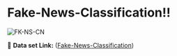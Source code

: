 # Fake-News-Classification‼️


![FK-NS-CN](https://github.com/user-attachments/assets/da7e17e3-e007-404e-8309-429d8f213f23)















🔗 **Data set Link:** ([Fake-News-Classification](https://www.kaggle.com/datasets/saurabhshahane/fake-news-classification))
